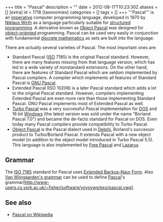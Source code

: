 +++
title = "Pascal"
description = ""
date = 2012-08-17T10:23:30Z
aliases = []
[extra]
id = 1718
[taxonomies]
categories = []
tags = []
+++
'''Pascal''' is an [imperative](https://rosettacode.org/wiki/imperative_programming) computer programming language, developed in 1970 by [Niklaus Wirth](https://en.wikipedia.org/wiki/Niklaus_Wirth) as a language particularly suitable for [structured programming](https://en.wikipedia.org/wiki/structured_programming). A derivative known as [Object Pascal](https://rosettacode.org/wiki/:Category:Object_Pascal) was designed for [object-oriented](https://rosettacode.org/wiki/object-oriented) programming. Pascal can be used very easily in conjunction with fundamental [discrete mathematics](https://en.wikipedia.org/wiki/discrete_mathematics) as sets are built into the language.

There are actually several varieties of Pascal. The most important ones are:
* Standard Pascal ([ISO](https://rosettacode.org/wiki/ISO) 7185) is the original Pascal standard. However, there are many features missing from that language version, which has led to a wide variety of nonstandard extensions. On the other hand, there are features of Standard Pascal which are seldom implemented by Pascal compilers. A compiler which implements all features of Standard Pascal is [GNU Pascal](https://rosettacode.org/wiki/GNU_Pascal).
* Extended Pascal (ISO 10206) is a later Pascal standard which adds a lot to the original Pascal standard. However, compilers implementing Extended Pascal are even more rare than those implementing Standard Pascal. GNU Pascal implements most of Extended Pascal as well.
* [Turbo Pascal](https://rosettacode.org/wiki/Turbo_Pascal) was a very successful Pascal implementation for [DOS](https://rosettacode.org/wiki/DOS) and 16 bit [Windows](https://rosettacode.org/wiki/Windows) (the latest version was sold under the name "Borland Pascal 7.0") and became the de-facto standard for Pascal on DOS. Even today many Pascal compilers provide compatibility to Turbo Pascal.
* [Object Pascal](https://rosettacode.org/wiki/Object_Pascal) is the Pascal dialect used in [Delphi](https://rosettacode.org/wiki/Delphi), Borland's successor product to Turbo/Borland Pascal. It extends Pascal with a new object model (in addition to the object model introduced in Turbo Pascal 5.5). This language is also implemented by [Free Pascal](https://rosettacode.org/wiki/Free_Pascal) and [Lazarus](https://rosettacode.org/wiki/Lazarus).

## Grammar
The [ISO 7185](https://en.wikipedia.org/wiki/ISO_7185) standard for Pascal uses [Extended Backus–Naur Form](https://en.wikipedia.org/wiki/Extended_Backus–Naur_Form).
Also [Van Wijngaarden's grammar](https://en.wikipedia.org/wiki/Van_Wijngaarden_grammar) can be used to define
[Pascal](https://rosettacode.org/wiki/Pascal)'s grammar[http://www-users.cs.york.ac.uk/~fisher/software/yoyovwg/exs/pascal.vwg].
## See also
* [Pascal on Wikipedia](https://en.wikipedia.org/wiki/Pascal_(programming_language))

